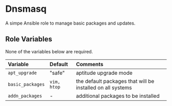 # Dnsmasq

A simpe Ansible role to manage basic packages and updates.

## Role Variables

None of the variables below are required.

| Variable                 | Default     | Comments |
| :---                     | :---        | :---     |
| `apt_upgrade`            | "safe"      | aptitude upgrade mode |
| `basic_packages`         | `vim, htop` | the default packages that will be installed on all systems |
| `addn_packages`          | -           | additional packages to be installed |
